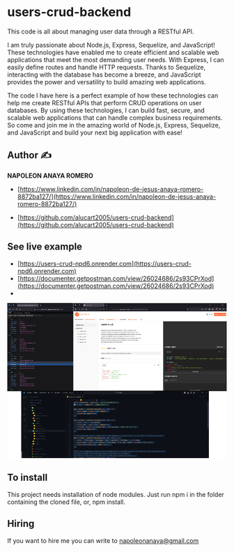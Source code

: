 # users-crud-backend
This code is all about managing user data through a RESTful API.

I am truly passionate about Node.js, Express, Sequelize, and JavaScript! These technologies have enabled me to create efficient and scalable web applications that meet the most demanding user needs. With Express, I can easily define routes and handle HTTP requests. Thanks to Sequelize, interacting with the database has become a breeze, and JavaScript provides the power and versatility to build amazing web applications.

The code I have here is a perfect example of how these technologies can help me create RESTful APIs that perform CRUD operations on user databases. By using these technologies, I can build fast, secure, and scalable web applications that can handle complex business requirements. So come and join me in the amazing world of Node.js, Express, Sequelize, and JavaScript and build your next big application with ease!

## Author ✍

**NAPOLEON ANAYA ROMERO**

-	[https://www.linkedin.com/in/napoleon-de-jesus-anaya-romero-8872ba127/](https://www.linkedin.com/in/napoleon-de-jesus-anaya-romero-8872ba127/)

-	[https://github.com/alucart2005/users-crud-backend](https://github.com/alucart2005/users-crud-backend)


## See live example

- [https://users-crud-npd6.onrender.com](https://users-crud-npd6.onrender.com)
- [https://documenter.getpostman.com/view/26024686/2s93CPrXod](https://documenter.getpostman.com/view/26024686/2s93CPrXod)
- 
 
![..](https://github.com/alucart2005/users-crud-backend/blob/main/src/public/2-nodejs.png)


## To install

This project needs installation of node modules. Just run npm i in the folder containing the cloned file, or, npm install.

## Hiring 
If you want to hire me you can write to napoleonanaya@gmail.com
